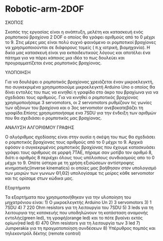 # Robotic-arm-2DOF
ΣΚΟΠΟΣ

Σκοπός της εργασίας είναι η ανάπτυξη, μελέτη και κατασκευή ενός ρομποτικού βραχίονα 2 DOF ο οποίος θα γράφει αριθμούς από το 0 μέχρι το 9. 
Στις μέρες μας είναι πολύ συχνό φαινόμενο οι ρομποτικοί βραχίονες να χρησιμοποιούνται σε διάφορους τομείς ( π.χ ιατρική, βιομηχανία). Η δικία μας κατασκευή είναι για εκπαιδευτικούς λόγους και αποτέλει ένα πάτημα για να πάρει κάποιος μια ιδέα το πως δουλεύει και προγραμματίζεται ένας ρομποτικός βραχίονας.

ΥΛΟΠΟΙΗΣΗ

Για να δουλέψει ο ρομποτικός βραχίονας χρειάζεται έναν μικροελεγκτή, πιο συγκεκριμένα χρησιμοποιούμε μικροελεγκτή Arduino Uno ο οποίος θα δίνει εντολές του πως να κινηθεί η γραφίδα στο άκρο του βραχίωνα για να σχεδιάσει τους αριθμούς. Για να κινηθεί ο ρομποτικός βραχίονας χρησιμοποιήσαμε 3 servomotors,  οι 2 servomotors ρυθμίζουν  τις γωνίες των αξόνων του βραχίονα και ο 3ος servomotor ανεβοκατεβάζει τη γραφίδα.Επίσης χρησιμοποιήσαμε ενα 7SDU για την ένδειξη των αριθμών που θα σχεδιάσει ο ρομποτικός μας βραχίονας.

AΝΑΛΥΣΗ ΑΛΓΟΡΙΘΜΟΥ ΓΡΑΦΗΣ

Ο αλγόριθμος σχεδίασης είναι στην ουσία η σκέψη του πως θα σχεδιάσει ο ρομποτικός βραχίονας τους αριθμούς από το 0 μέχρι το 9. Αρχικά εφόσον ο συγκεκριμένος ρομποτικός βραχίονας που έχουμε κατασκυάσει γράφει τους αριθμους σε μορφή 7TAE, πήραμε σαν μοτίβο τον αριθμό 8, διότι ο αριθμός 8 περιέχει όλους τους υπόλοιπους συνδιασμούς απο το 0 μέχρι το 9. Οπότε ύστερα με τη χρήση εξισώσεων αντίστροφης κινηματικής(inverse kinematics) οι οποίες μας βοήθησαν στον υπολογισμό των μοιρών των γωνιων Θ1,Θ2) υπολογίσαμε τις μοίρες κάθε servomotor και τις ορίσαμε στων κώδικα μας.

Εξαρτήματα

Τα εξαρτήματα που χρησιμοποιήθηκαν για την υλοποίηση του μηχατρόνιου είναι:
    1) Ο μικροελεγκτής Arduino Un
    2) 3 servomotors
    3) 1 7SDU
    4) 7 220 Ohm resistors για τη λειτουργία του 7SDU
    5) 3 leds για τη λειτουργια της κατσκευής που υποδηλώνουν τη κατάσταση αναμονής εντολής(green led), τη γραφή(orange led) και το πότε 
       βγαίνει εκτός ορίων(red led) 
    6) 470 Ohm resistors για τη λειτουργία των 3 led 
    7) Jumperakia για τη πραγματοποίηση συνδέσεων
    8) Υπέρυθρος πομπός και τηλεκοντρόλ δέκτης (remote control)
    
